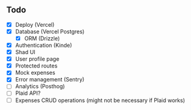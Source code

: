 ## Todo

- [x] Deploy (Vercel)
- [x] Database (Vercel Postgres)
  - [x] ORM (Drizzle)
- [x] Authentication (Kinde)
- [x] Shad UI
- [x] User profile page
- [x] Protected routes
- [x] Mock expenses
- [x] Error management (Sentry)
- [ ] Analytics (Posthog)
- [ ] Plaid API?
- [ ] Expenses CRUD operations (might not be necessary if Plaid works)
